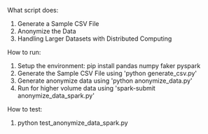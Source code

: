 What script does:

1. Generate a Sample CSV File
2. Anonymize the Data
3. Handling Larger Datasets with Distributed Computing

How to run:

1. Setup the environment:
   pip install pandas numpy faker pyspark
2. Generate the Sample CSV File using 'python generate_csv.py'
3. Generate anonymize data using 'python anonymize_data.py'
4. Run for higher volume data  using 'spark-submit anonymize_data_spark.py'

How to test:
1. python test_anonymize_data_spark.py